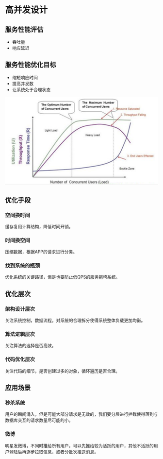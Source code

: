 # 高并发设计

## 服务性能评估

* 吞吐量
* 响应延迟

## 服务性能优化目标

* 缩短响应时间
* 提高并发数
* 让系统处于合理状态

![](../../.gitbook/assets/image%20%28143%29.png)

## 优化手段

### 空间换时间

缓存复用计算结构，降低时间开销。

### 时间换空间

压缩数据，根据APP的请求进行分类。

### 找到系统的瓶颈

优化系统的关键路径，但是也要防止低QPS的服务拖垮系统。

## 优化层次

### 架构设计层次

关注系统控制，数据流程。对系统的合理拆分使得系统整体负载更加均衡。

### 算法逻辑层次

关注算法的选择是否高效。

### 代码优化层次

关注代码的细节，是否创建过多的对象，循环遍历是否合理。

## 应用场景

### 秒杀系统

用户的瞬间涌入，但是可能大部分请求是无效的，我们要分层进行拦截使得落到与数据库交互的请求数量尽可能的小。

### 微博

明星发微博，不同时推给所有用户，可以先推给较为活跃的用户，其他不活跃的用户登陆后再逐步拉取信息，或者分批次推送消息。

